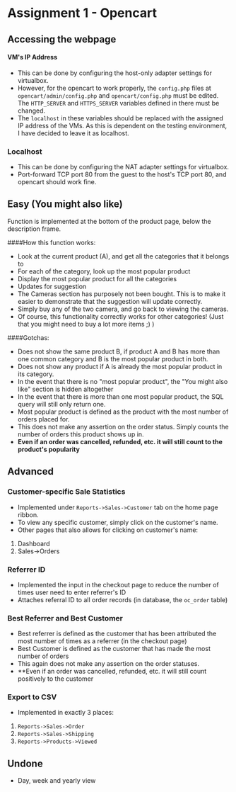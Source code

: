 # Assignment 1 - Opencart

## Accessing the webpage

#### VM's IP Address
 - This can be done by configuring the host-only adapter settings for virtualbox.
 - However, for the opencart to work properly, the `config.php` files at `opencart/admin/config.php` and `opencart/config.php` must be edited. The `HTTP_SERVER` and `HTTPS_SERVER` variables defined in there must be changed.
 - The `localhost` in these variables should be replaced with the assigned IP address of the VMs. As this is dependent on the testing environment, I have decided to leave it as localhost.

### Localhost
 - This can be done by configuring the NAT adapter settings for virtualbox.
 - Port-forward TCP port 80 from the guest to the host's TCP port 80, and opencart should work fine.

## Easy (You might also like)
Function is implemented at the bottom of the product page, below the description frame.

####How this function works:
 - Look at the current product (A), and get all the categories that it belongs to
 - For each of the category, look up the most popular product
 - Display the most popular product for all the categories
 - Updates for suggestion
  - The Cameras section has purposely not been bought. This is to make it easier to demonstrate that the suggestion will update correctly.
  - Simply buy any of the two camera, and go back to viewing the cameras. 
  - Of course, this functionality correctly works for other categories! (Just that you might need to buy a lot more items ;) )

####Gotchas:
 - Does not show the same product B, if product A and B has more than one common category and B is the most popular product in both.
 - Does not show any product if A is already the most popular product in its category.
 - In the event that there is no "most popular product", the "You might also like" section is hidden altogether
 - In the event that there is more than one most popular product, the SQL query will still only return one.
 - Most popular product is defined as the product with the most number of orders placed for.
  - This does not make any assertion on the order status. Simply counts the number of orders this product shows up in.
  - **Even if an order was cancelled, refunded, etc. it will still count to the product's popularity**

## Advanced
 
### Customer-specific Sale Statistics
 - Implemented under `Reports->Sales->Customer` tab on the home page ribbon.
 - To view any specific customer, simply click on the customer's name.
 - Other pages that also allows for clicking on customer's name:
  1. Dashboard
  2. Sales->Orders

### Referrer ID
 - Implemented the input in the checkout page to reduce the number of times user need to enter referrer's ID
 - Attaches referral ID to all order records (in database, the `oc_order` table)
 
### Best Referrer and Best Customer
 - Best referrer is defined as the customer that has been attributed the most number of times as a referrer (in the checkout page)
 - Best Customer is defined as the customer that has made the most number of orders
  - This again does not make any assertion on the order statuses.
  - **Even if an order was cancelled, refunded, etc. it will still count positively to the customer
  
### Export to CSV
 - Implemented in exactly 3 places:
  1. `Reports->Sales->Order`
  2. `Reports->Sales->Shipping`
  3. `Reports->Products->Viewed`
  
## Undone
 - Day, week and yearly view
